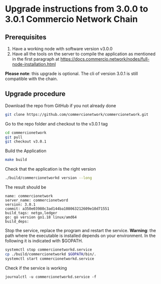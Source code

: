 # Upgrade instructions from 3.0.0 to 3.0.1 Commercio Network Chain 

## Prerequisites

1. Have a working node with software version v3.0.0
2. Have all the tools on the server to compile the application as mentioned in the first paragraph at https://docs.commercio.network/nodes/full-node-installation.html

**Please note**: this upgrade is optional. The cli of version 3.0.1 is still compatible with the chain.

## Upgrade procedure

Download the repo from GitHub if you not already done

```bash
git clone https://github.com/commercionetwork/commercionetwork.git
```

Go to the repo folder and checkout to the v3.0.1 tag

```bash
cd commercionetwork
git pull
git checkout v3.0.1
```

Build the Application

```bash
make build
```

Check that the application is the right version

```bash
./build/commercionetworkd version --long
```

The result should be

```
name: commercionetwork
server_name: commercionetword
version: 3.0.1
commit: a350e03980c3ad144ba108063212609e10d71551
build_tags: netgo,ledger
go: go version go1.18 linux/amd64
build_deps:
```

Stop the service, replace the program and restart the service. **Warning**: the path where the executable is installed depends on your environment. In the following it is indicated with $GOPATH.

```bash
systemctl stop commercionetworkd.service
cp ./build/commercionetworkd $GOPATH/bin/.
systemctl start commercionetworkd.service
```

Check if the service is working

```
journalctl -u commercionetworkd.service -f
```


